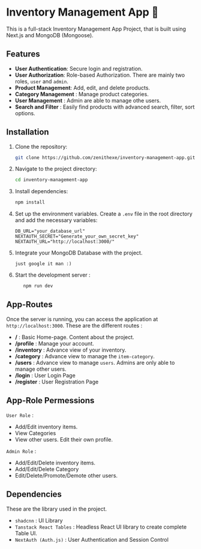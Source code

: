 # Inventory Management App 💼
This is a full-stack Inventory Management App Project, that is built using Next.js and MongoDB (Mongoose).

## Features
- **User Authentication**: Secure login and registration.
- **User Authorization**: Role-based Authorization. There are mainly two roles, `user` and `admin`.
- **Product Management**: Add, edit, and delete products.
- **Category Management** : Manage product categories.
- **User Management** : Admin are able to manage othe users.
- **Search and Filter** : Easily find products with advanced search, filter, sort options.

## Installation
1. Clone the repository:
    ```bash
    git clone https://github.com/zenithexe/inventory-management-app.git
    ```

2. Navigate to the project directory:
    ```bash
    cd inventory-management-app
    ```

3. Install dependencies:
    ```bash
    npm install
    ```
4. Set up the environment variables. Create a `.env` file in the root directory and add the necessary variables:
    ```plaintext
    DB_URL="your_database_url"
    NEXTAUTH_SECRET="Generate_your_own_secret_key"
    NEXTAUTH_URL="http://localhost:3000/"
    ```
5. Integrate your MongoDB Database with the project.
    ```
    just google it man :)
    ```

6. Start the development server :
     ```bash
        npm run dev
     ```

## App-Routes
Once the server is running, you can access the application at `http://localhost:3000`.
These are the different routes :
- **/** : Basic Home-page. Content about the project.
- **/profile** : Manage your account. 
- **/inventory** : Advance view of your inventory.
- **/category** :  Advance view to manage the `item-category`.
- **/users** : Advance view to manage `users`. Admins are only able to manage other users.
- **/login** : User Login Page
- **/register** : User Registration Page

## App-Role Permessions
`User Role` :
- Add/Edit inventory items.
- View Categories
- View other users. Edit their own profile.

`Admin Role` :
- Add/Edit/Delete inventory items.
- Add/Edit/Delete Category
- Edit/Delete/Promote/Demote other users.

## Dependencies
These are the library used in the project.
- `shadcnn` : UI Library
- `Tanstack React Tables` : Headless React UI library to create complete Table UI.
- `NextAuth (Auth.js)` : User Authentication and Session Control
